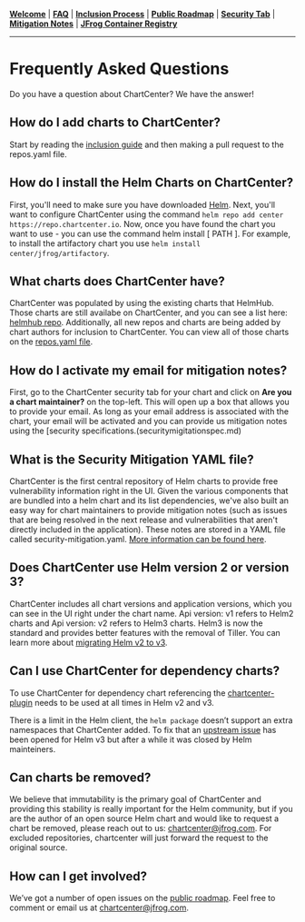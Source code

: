 [__Welcome__](README.md) | [__FAQ__](faq.md) | [__Inclusion Process__](inclusion.md) | [__Public Roadmap__](roadmap.md) | [__Security Tab__](security.md) | [__Mitigation Notes__](securitymitigationspec.md) | [__JFrog Container Registry__](jfrog-cr.md)

------

# Frequently Asked Questions

Do you have a question about ChartCenter? We have the answer!

## How do I add charts to ChartCenter?

Start by reading the [inclusion guide](inclusion.md) and then making a pull request to the repos.yaml file. 

## How do I install the Helm Charts on ChartCenter?

First, you'll need to make sure you have downloaded [Helm](https://helm.sh/docs/intro/install/).
Next, you'll want to configure ChartCenter using the command `helm repo add center https://repo.chartcenter.io`.
Now, once you have found the chart you want to use - you can use the command helm install [ PATH ]. For example, to install the artifactory chart you use `helm install center/jfrog/artifactory`.

## What charts does ChartCenter have?

ChartCenter was populated by using the existing charts that HelmHub. Those charts are still availabe on ChartCenter, and you can see a list here: [helmhub repo](https://github.com/jfrog/chartcenter/blob/master/helm-hub-repos.yaml). Additionally, all new repos and charts are being added by chart authors for inclusion to ChartCenter. You can view all of those charts on the [repos.yaml file](https://github.com/jfrog/chartcenter/blob/master/repos.yaml).

## How do I activate my email for mitigation notes?

First, go to the ChartCenter security tab for your chart and click on **Are you a chart maintainer?** on the top-left. This will open up a box that allows you to provide your email. As long as your email address is associated with the chart, your email will be activated and you can provide us mitigation notes using the [security specifications.(securitymigitationspec.md)

## What is the Security Mitigation YAML file?

ChartCenter is the first central repository of Helm charts to provide free vulnerability information right in the UI. Given the various components that are bundled into a helm chart and its list dependencies, we've also built an easy way for chart maintainers to provide mitigation notes (such as issues that are being resolved in the next release and vulnerabilities that aren't directly included in the application). These notes are stored in a YAML file called security-mitigation.yaml.  [More information can be found here](https://github.com/jfrog/chartcenter/blob/master/docs/securitymitigationspec.md).

## Does ChartCenter use Helm version 2 or version 3?

ChartCenter includes all chart versions and application versions, which you can see in the UI right under the chart name. Api version: v1 refers to Helm2 charts and Api version: v2 refers to Helm3 charts. Helm3 is now the standard and provides better features with the removal of Tiller. You can learn more about [migrating Helm v2 to v3](https://helm.sh/blog/migrate-from-helm-v2-to-helm-v3/).

## Can I use ChartCenter for dependency charts?

To use ChartCenter for dependency chart referencing the [chartcenter-plugin](https://github.com/jfrog/chartcenter-plugin) needs to be used at all times in Helm v2 and v3.

There is a limit in the Helm client, the `helm package` doesn’t support an extra namespaces that ChartCenter added. To fix that an [upstream issue](https://github.com/helm/helm/issues/8537) has been opened for Helm v3 but after a while it was closed by Helm mainteiners.

## Can charts be removed?

We believe that immutability is the primary goal of ChartCenter and providing this stability is really important for the Helm community, but if you are the author of an open source Helm chart and would like to request a chart be removed, please reach out to us: chartcenter@jfrog.com. For excluded repositories, chartcenter will just forward the request to the original source.

## How can I get involved?

We’ve got a number of open issues on the [public roadmap](https://github.com/jfrog/chartcenter/blob/master/docs/roadmap.md). Feel free to comment or email us at chartcenter@jfrog.com.
